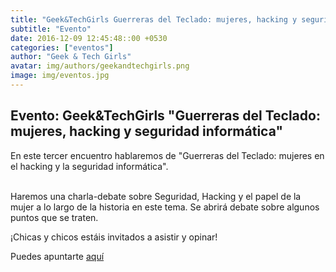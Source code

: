```yaml
---
title: "Geek&TechGirls Guerreras del Teclado: mujeres, hacking y seguridad informática"
subtitle: "Evento"
date: 2016-12-09 12:45:48::00 +0530
categories: ["eventos"]
author: "Geek & Tech Girls"
avatar: img/authors/geekandtechgirls.png
image: img/eventos.jpg
---
```


## Evento: Geek&TechGirls "Guerreras del Teclado: mujeres, hacking y seguridad informática"

<p>En este tercer encuentro hablaremos de "Guerreras del Teclado: mujeres en el hacking y la seguridad informática".</p> <p><br/>Haremos una charla-debate sobre Seguridad, Hacking y el papel de la mujer a lo largo de la historia en este tema. Se abrirá debate sobre algunos puntos que se traten. </p> <p>¡Chicas y chicos estáis invitados a asistir y opinar!</p> 

Puedes apuntarte [aquí](https://www.meetup.com/es-ES/Granada-Geek/events/236088167/)